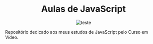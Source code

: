 <div align="center">

# Aulas de JavaScript


![teste](https://media1.giphy.com/media/CcwLAV11cALh3OuEJ5/giphy.gif?cid=ecf05e475n1ju0vd1gpfwopcx1tutc6v6xjdscpra96aaxr6&rid=giphy.gif&ct=g)
</div>

 Repositório dedicado aos meus estudos de JavaScript pelo Curso em Vídeo.
